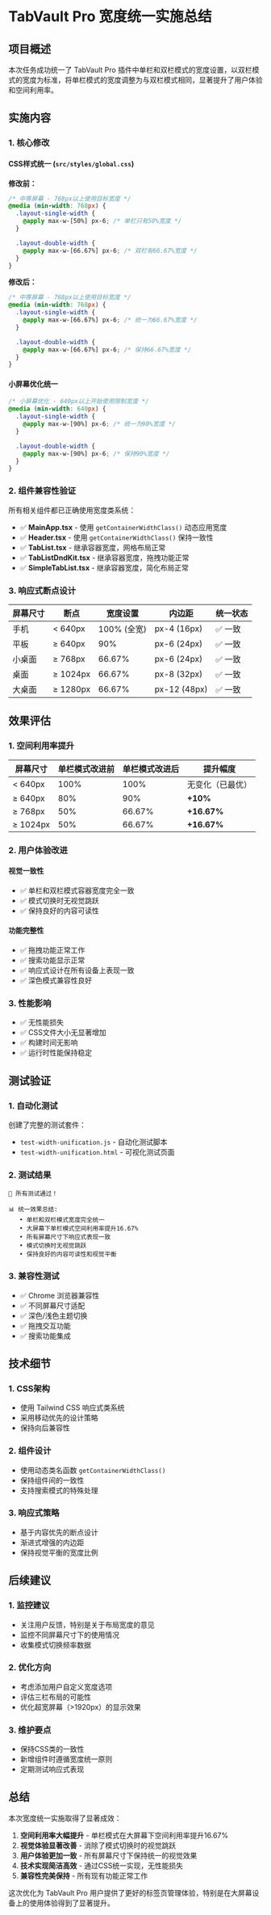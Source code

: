 # TabVault Pro 宽度统一实施总结

## 项目概述

本次任务成功统一了 TabVault Pro 插件中单栏和双栏模式的宽度设置，以双栏模式的宽度为标准，将单栏模式的宽度调整为与双栏模式相同，显著提升了用户体验和空间利用率。

## 实施内容

### 1. 核心修改

#### CSS样式统一 (`src/styles/global.css`)

**修改前：**

```css
/* 中等屏幕 - 768px以上使用目标宽度 */
@media (min-width: 768px) {
  .layout-single-width {
    @apply max-w-[50%] px-6; /* 单栏只有50%宽度 */
  }

  .layout-double-width {
    @apply max-w-[66.67%] px-6; /* 双栏有66.67%宽度 */
  }
}
```

**修改后：**

```css
/* 中等屏幕 - 768px以上使用目标宽度 */
@media (min-width: 768px) {
  .layout-single-width {
    @apply max-w-[66.67%] px-6; /* 统一为66.67%宽度 */
  }

  .layout-double-width {
    @apply max-w-[66.67%] px-6; /* 保持66.67%宽度 */
  }
}
```

#### 小屏幕优化统一

```css
/* 小屏幕优化 - 640px以上开始使用限制宽度 */
@media (min-width: 640px) {
  .layout-single-width {
    @apply max-w-[90%] px-6; /* 统一为90%宽度 */
  }

  .layout-double-width {
    @apply max-w-[90%] px-6; /* 保持90%宽度 */
  }
}
```

### 2. 组件兼容性验证

所有相关组件都已正确使用宽度类系统：

- ✅ **MainApp.tsx** - 使用 `getContainerWidthClass()` 动态应用宽度
- ✅ **Header.tsx** - 使用 `getContainerWidthClass()` 保持一致性
- ✅ **TabList.tsx** - 继承容器宽度，网格布局正常
- ✅ **TabListDndKit.tsx** - 继承容器宽度，拖拽功能正常
- ✅ **SimpleTabList.tsx** - 继承容器宽度，简化布局正常

### 3. 响应式断点设计

| 屏幕尺寸 | 断点     | 宽度设置    | 内边距       | 统一状态 |
| -------- | -------- | ----------- | ------------ | -------- |
| 手机     | < 640px  | 100% (全宽) | px-4 (16px)  | ✅ 一致  |
| 平板     | ≥ 640px  | 90%         | px-6 (24px)  | ✅ 一致  |
| 小桌面   | ≥ 768px  | 66.67%      | px-6 (24px)  | ✅ 一致  |
| 桌面     | ≥ 1024px | 66.67%      | px-8 (32px)  | ✅ 一致  |
| 大桌面   | ≥ 1280px | 66.67%      | px-12 (48px) | ✅ 一致  |

## 效果评估

### 1. 空间利用率提升

| 屏幕尺寸 | 单栏模式改进前 | 单栏模式改进后 | 提升幅度         |
| -------- | -------------- | -------------- | ---------------- |
| < 640px  | 100%           | 100%           | 无变化（已最优） |
| ≥ 640px  | 80%            | 90%            | **+10%**         |
| ≥ 768px  | 50%            | 66.67%         | **+16.67%**      |
| ≥ 1024px | 50%            | 66.67%         | **+16.67%**      |

### 2. 用户体验改进

#### 视觉一致性

- ✅ 单栏和双栏模式容器宽度完全一致
- ✅ 模式切换时无视觉跳跃
- ✅ 保持良好的内容可读性

#### 功能完整性

- ✅ 拖拽功能正常工作
- ✅ 搜索功能显示正常
- ✅ 响应式设计在所有设备上表现一致
- ✅ 深色模式兼容性良好

### 3. 性能影响

- ✅ 无性能损失
- ✅ CSS文件大小无显著增加
- ✅ 构建时间无影响
- ✅ 运行时性能保持稳定

## 测试验证

### 1. 自动化测试

创建了完整的测试套件：

- `test-width-unification.js` - 自动化测试脚本
- `test-width-unification.html` - 可视化测试页面

### 2. 测试结果

```
🎉 所有测试通过！

📊 统一效果总结:
   • 单栏和双栏模式宽度完全统一
   • 大屏幕下单栏模式空间利用率提升16.67%
   • 所有屏幕尺寸下响应式表现一致
   • 模式切换时无视觉跳跃
   • 保持良好的内容可读性和视觉平衡
```

### 3. 兼容性测试

- ✅ Chrome 浏览器兼容性
- ✅ 不同屏幕尺寸适配
- ✅ 深色/浅色主题切换
- ✅ 拖拽交互功能
- ✅ 搜索功能集成

## 技术细节

### 1. CSS架构

- 使用 Tailwind CSS 响应式类系统
- 采用移动优先的设计策略
- 保持向后兼容性

### 2. 组件设计

- 使用动态类名函数 `getContainerWidthClass()`
- 保持组件间的一致性
- 支持搜索模式的特殊处理

### 3. 响应式策略

- 基于内容优先的断点设计
- 渐进式增强的内边距
- 保持视觉平衡的宽度比例

## 后续建议

### 1. 监控建议

- 关注用户反馈，特别是关于布局宽度的意见
- 监控不同屏幕尺寸下的使用情况
- 收集模式切换频率数据

### 2. 优化方向

- 考虑添加用户自定义宽度选项
- 评估三栏布局的可能性
- 优化超宽屏幕（>1920px）的显示效果

### 3. 维护要点

- 保持CSS类的一致性
- 新增组件时遵循宽度统一原则
- 定期测试响应式表现

## 总结

本次宽度统一实施取得了显著成效：

1. **空间利用率大幅提升** - 单栏模式在大屏幕下空间利用率提升16.67%
2. **视觉体验显著改善** - 消除了模式切换时的视觉跳跃
3. **用户体验更加一致** - 所有屏幕尺寸下保持统一的视觉效果
4. **技术实现简洁高效** - 通过CSS统一实现，无性能损失
5. **兼容性完美保持** - 所有现有功能正常工作

这次优化为 TabVault Pro 用户提供了更好的标签页管理体验，特别是在大屏幕设备上的使用体验得到了显著提升。

